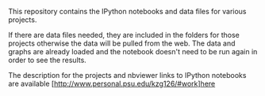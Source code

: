 This repository contains the IPython notebooks and data files for various projects. 

If  there are data files needed, they are included in the folders for those projects otherwise the 
data will be pulled from the web.  The data and graphs are already loaded and the notebook doesn't 
need to be run again in order to see the results. 

The description for the projects and nbviewer links to IPython notebooks are available [http://www.personal.psu.edu/kzg126/#work]here
